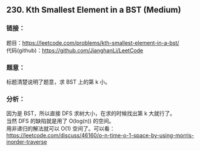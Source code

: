 ## 230. Kth Smallest Element in a BST (Medium)

### **链接**：
题目：https://leetcode.com/problems/kth-smallest-element-in-a-bst/  
代码(github)：https://github.com/JianghanLi/LeetCode

### **题意**：

标题清楚说明了题意，求 BST 上的第 k 小。

### **分析**：

因为是 BST，所以直接 DFS 求树大小，在求的时候找出第 k 大就行了。  
当然 DFS 的缺陷就是用了 O(log(n)) 的空间。  
用非递归的解法就可以 O(1) 空间了。可以看：https://leetcode.com/discuss/46160/o-n-time-o-1-space-by-using-morris-inorder-traverse  

